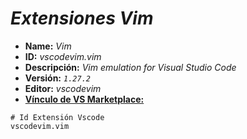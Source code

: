 <!-- Autor: Daniel Benjamin Perez Morales -->
<!-- GitHub: https://github.com/D4nitrix13 -->
<!-- GitLab: https://gitlab.com/D4nitrix13 -->
<!-- Correo electrónico: danielperezdev@proton.me -->
# ***Extensiones Vim***

- **Name:** *Vim*
- **ID:** *vscodevim.vim*
- **Descripción:** *Vim emulation for Visual Studio Code*
- **Versión:** *`1.27.2`*
- **Editor:** *vscodevim*
- **[Vínculo de VS Marketplace:](https://marketplace.visualstudio.com/items?itemName=vscodevim.vim "https://marketplace.visualstudio.com/items?itemName=vscodevim.vim")**

```plaintext
# Id Extensión Vscode
vscodevim.vim
```
